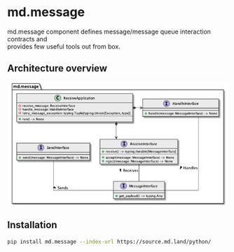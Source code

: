 # md.message

md.message component defines message/message queue interaction contracts and  
provides few useful tools out from box.

## Architecture overview

![Architecture overview](_static/architecture.class-diagram.png)

## Installation

```sh
pip install md.message --index-url https://source.md.land/python/
```
